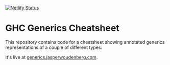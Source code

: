 [![Netlify Status](https://api.netlify.com/api/v1/badges/cb73043f-4af3-4a65-82e5-efb2fb70ffad/deploy-status)](https://app.netlify.com/sites/ghc-generics/deploys)

# GHC Generics Cheatsheet

This repository contains code for a cheatsheet showing annotated generics representations of a couple of different types.

It's live at [generics.jasperwoudenberg.com](https://generics.jasperwoudenberg.com).
